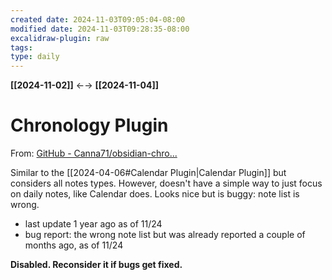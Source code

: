 ```yaml
---
created date: 2024-11-03T09:05:04-08:00
modified date: 2024-11-03T09:28:35-08:00
excalidraw-plugin: raw
tags: 
type: daily
---
```

**[[2024-11-02]]** ←→ **[[2024-11-04]]**

# Chronology Plugin
From: [GitHub - Canna71/obsidian-chro...](https://github.com/Canna71/obsidian-chronology)

Similar to the [[2024-04-06#Calendar Plugin|Calendar Plugin]] but considers all notes types. However, doesn't have a simple way to just focus on daily notes, like Calendar does. Looks nice but is buggy: note list is wrong.

- last update 1 year ago as of 11/24
- bug report: the wrong note list but was already reported a couple of months ago, as of 11/24

**Disabled. Reconsider it if bugs get fixed.**


